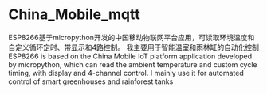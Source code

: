 # China_Mobile_mqtt
ESP8266基于micropython开发的中国移动物联网平台应用，可读取环境温度和自定义循环定时、带显示和4路控制。
我主要用于智能温室和雨林缸的自动化控制
ESP8266 is based on the China Mobile IoT platform application developed by micropython, which can read the ambient temperature and custom cycle timing, with display and 4-channel control.
I mainly use it for automated control of smart greenhouses and rainforest tanks
